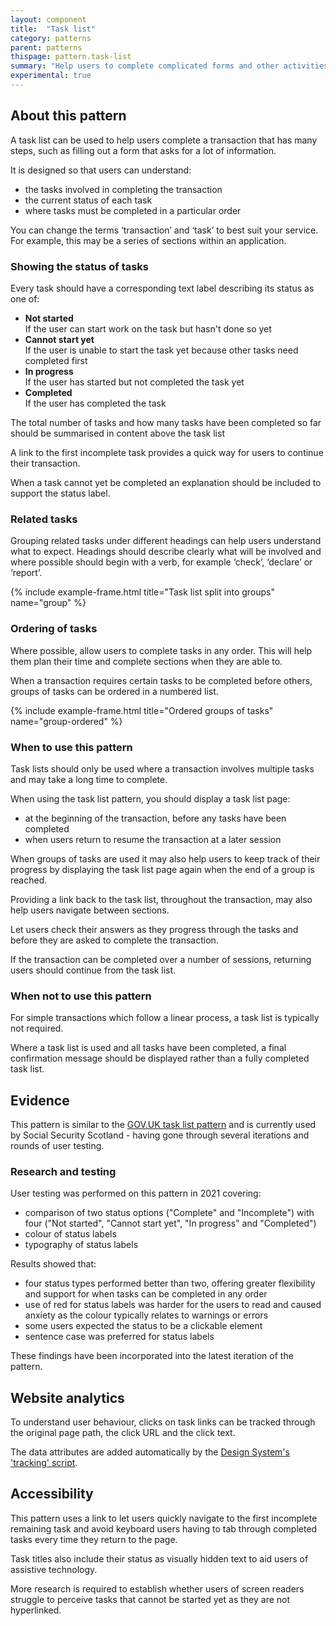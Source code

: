 ```yaml
---
layout: component
title:  "Task list"
category: patterns
parent: patterns
thispage: pattern.task-list
summary: "Help users to complete complicated forms and other activities by providing a list of tasks and showing their current states of completion."
experimental: true
---
```


## About this pattern

A task list can be used to help users complete a transaction that has many steps, such as filling out a form that asks for a lot of information.

It is designed so that users can understand:

- the tasks involved in completing the transaction
- the current status of each task
- where tasks must be completed in a particular order

You can change the terms ‘transaction’ and ‘task’ to best suit your service. For example, this may be a series of sections within an application.

### Showing the status of tasks

Every task should have a corresponding text label describing its status as one of:

- **Not started**<br>If the user can start work on the task but hasn't done so yet
- **Cannot start yet**<br>If the user is unable to start the task yet because other tasks need completed first
- **In progress**<br>If the user has started but not completed the task yet
- **Completed**<br>If the user has completed the task

The total number of tasks and how many tasks have been completed so far should be summarised in content above the task list 

A link to the first incomplete task provides a quick way for users to continue their transaction.

When a task cannot yet be completed an explanation should be included to support the status label.


### Related tasks

Grouping related tasks under different headings can help users understand what to expect. Headings should describe clearly what will be involved and where possible should begin with a verb, for example ‘check’, ‘declare’ or ‘report’.

{% include example-frame.html title="Task list split into groups" name="group" %}

### Ordering of tasks

Where possible, allow users to complete tasks in any order. This will help them plan their time and complete sections when they are able to.

When a transaction requires certain tasks to be completed before others, groups of tasks can be ordered in a numbered list.

{% include example-frame.html title="Ordered groups of tasks" name="group-ordered" %}

### When to use this pattern

Task lists should only be used where a transaction involves multiple tasks and may take a long time to complete.

When using the task list pattern, you should display a task list page:

- at the beginning of the transaction, before any tasks have been completed
- when users return to resume the transaction at a later session

When groups of tasks are used it may also help users to keep track of their progress by displaying the task list page again when the end of a group is reached.

Providing a link back to the task list, throughout the transaction, may also help users navigate between sections.

Let users check their answers as they progress through the tasks and before they are asked to complete the transaction. 

If the transaction can be completed over a number of sessions, returning users should continue from the task list.

### When not to use this pattern

For simple transactions which follow a linear process, a task list is typically not required.

Where a task list is used and all tasks have been completed, a final confirmation message should be displayed rather than a fully completed task list.

## Evidence

This pattern is similar to the [GOV.UK task list pattern](https://design-system.service.gov.uk/patterns/task-list-pages/) and is currently used by Social Security Scotland - having gone through several iterations and rounds of user testing. 

### Research and testing

User testing was performed on this pattern in 2021 covering:

- comparison of two status options ("Complete" and "Incomplete") with four ("Not started", "Cannot start yet", "In progress" and "Completed")
- colour of status labels
- typography of status labels

Results showed that:

- four status types performed better than two, offering greater flexibility and support for when tasks can be completed in any order
- use of red for status labels was harder for the users to read and caused anxiety as the colour typically relates to warnings or errors
- some users expected the status to be a clickable element
- sentence case was preferred for status labels

These findings have been incorporated into the latest iteration of the pattern.

## Website analytics

To understand user behaviour, clicks on task links can be tracked through the original page path, the click URL and the click text.

The data attributes are added automatically by the [Design System's 'tracking' script](/get-started/tracking).

## Accessibility

This pattern uses a link to let users quickly navigate to the first incomplete remaining task and avoid keyboard users having to tab through completed tasks every time they return to the page.

Task titles also include their status as visually hidden text to aid users of assistive technology.   

More research is required to establish whether users of screen readers struggle to perceive tasks that cannot be started yet as they are not hyperlinked.